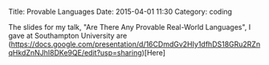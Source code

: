 Title: Provable Languages
Date: 2015-04-01 11:30
Category: coding

The slides for my talk, "Are There Any Provable Real-World Languages", I gave at Southampton University are 
(https://docs.google.com/presentation/d/16CDmdGv2HIy1dfhDS18GRu2RZnqHkdZnNJhI8DKe9QE/edit?usp=sharing)[Here]
